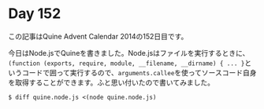 # Day 152

この記事はQuine Advent Calendar 2014の152日目です。

今日はNode.jsでQuineを書きました。Node.jsはファイルを実行するときに、`(function (exports, require, module, __filename, __dirname) { ... }`というコードで囲って実行するので、`arguments.callee`を使ってソースコード自身を取得することができます。ふと思い付いたので書いてみました。

```console
$ diff quine.node.js <(node quine.node.js)
```
